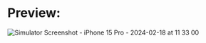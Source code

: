 <h1> Preview: </h1>


![Simulator Screenshot - iPhone 15 Pro - 2024-02-18 at 11 33 00](https://github.com/LeonardHolter/guess_the_flag/assets/123200111/24ea8a80-8777-4ec0-ada3-5a1cbda27042)


